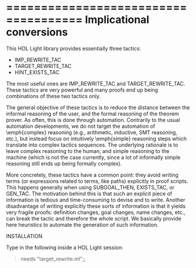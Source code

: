 =====================================
Implicational conversions
=====================================


This HOL Light library provides essentially three tactics:
  - IMP_REWRITE_TAC
  - TARGET_REWRITE_TAC
  - HINT_EXISTS_TAC

The most useful ones are IMP_REWRITE_TAC and TARGET_REWRITE_TAC.
These tactics are very powerful and many proofs end up being combinations of these two tactics only.

The general objective of these tactics is to reduce the distance between the informal reasoning
of the user, and the formal reasoning of the theorem prover.
As often, this is done through automation.
Contrarily to the usual automation developments, we do not target the automation of \emph{complex} reasoning
(e.g., arithmetic, inductive, SMT reasoning, etc.),
but instead focus on intuitively \emph{simple} reasoning steps which
translate into complex tactics sequences.
The underlying rationale is to leave complex reasoning to the human,
and simple reasoning to the machine (which is not the case currently, since a lot of informally simple
reasoning still ends up being formally complex).

More concretely, these tactics have a common point: they avoid writing terms 
(or expressions related to terms, like paths) explicitly in proof scripts.
This happens generally when using SUBGOAL_THEN, EXISTS_TAC, or GEN_TAC.
The motivation behind this is that such an explicit piece of information
is tedious and time-consuming to devise and to write.
Another disadvantage of writing explicitly these sorts of information is that it yields very fragile proofs:
definition changes, goal changes, name changes, etc., can break the tactic and therefore the whole script.
We basically provide here heuristics to automate the generation of such information.


INSTALLATION

Type in the following inside a HOL Light session:
 
 > needs "target\_rewrite.ml";;


